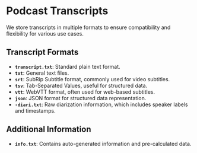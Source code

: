# Podcast Transcripts

We store transcripts in multiple formats to ensure compatibility and flexibility for various use cases.

## Transcript Formats

- **`transcript.txt`**: Standard plain text format.
- **`txt`**: General text files.
- **`srt`**: SubRip Subtitle format, commonly used for video subtitles.
- **`tsv`**: Tab-Separated Values, useful for structured data.
- **`vtt`**: WebVTT format, often used for web-based subtitles.
- **`json`**: JSON format for structured data representation.
- **`-diari.txt`**: Raw diarization information, which includes speaker labels and timestamps.

## Additional Information

- **`info.txt`**: Contains auto-generated information and pre-calculated data.